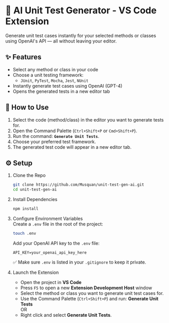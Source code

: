 # 🧪 AI Unit Test Generator - VS Code Extension

Generate unit test cases instantly for your selected methods or classes using OpenAI's API — all without leaving your editor.

## ✨ Features

- Select any method or class in your code
- Choose a unit testing framework:
  - `JUnit`, `PyTest`, `Mocha`, `Jest`, `NUnit`
- Instantly generate test cases using OpenAI (GPT-4)
- Opens the generated tests in a new editor tab

## 🚀 How to Use

1. Select the code (method/class) in the editor you want to generate tests for.  
2. Open the Command Palette (`Ctrl+Shift+P` or `Cmd+Shift+P`).  
3. Run the command: **`Generate Unit Tests`**.  
4. Choose your preferred test framework.  
5. The generated test code will appear in a new editor tab.

## ⚙️ Setup

1. Clone the Repo  
    ```bash
    git clone https://github.com/Musquan/unit-test-gen-ai.git
    cd unit-test-gen-ai
    ```

2. Install Dependencies  
    ```bash
    npm install
    ```

3. Configure Environment Variables  
    Create a `.env` file in the root of the project:  
    ```bash
    touch .env
    ```
    Add your OpenAI API key to the `.env` file:  
    ```
    API_KEY=your_openai_api_key_here
    ```
    ✅ Make sure `.env` is listed in your `.gitignore` to keep it private.

4. Launch the Extension  
    - Open the project in **VS Code**  
    - Press `F5` to open a new **Extension Development Host** window  
    - Select the method or class you want to generate unit test cases for.  
    - Use the Command Palette (`Ctrl+Shift+P`) and run: **Generate Unit Tests**  
      OR  
    - Right click and select **Generate Unit Tests**.
